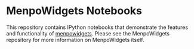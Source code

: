 # MenpoWidgets Notebooks
This repository contains IPython notebooks that demonstrate the features and functionality of [menpowidgets](https://github.com/menpo/menpowidgets). Please see the MenpoWidgets repository for more information on MenpoWidgets itself.
